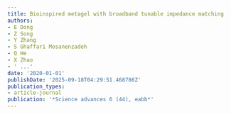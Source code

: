 ```yaml
---
title: Bioinspired metagel with broadband tunable impedance matching
authors:
- E Dong
- Z Song
- Y Zhang
- S Ghaffari Mosanenzadeh
- Q He
- X Zhao
- ' ...'
date: '2020-01-01'
publishDate: '2025-09-18T04:29:51.468786Z'
publication_types:
- article-journal
publication: '*Science advances 6 (44), eabb*'
---
```

